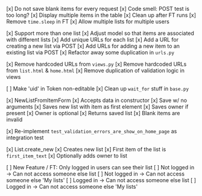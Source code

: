 [x] Do not save blank items for every request
[x] Code smell: POST test is too long?
[x] Display multiple items in the table
[x] Clean up after FT runs
[x] Remove `time.sleep` in FT
[x] Allow multiple lists for multiple users

[x] Support more than one list
  [x] Adjust model so that items are associated with different lists
  [x] Add unique URLs for each list
  [x] Add a URL for creating a new list via POST
  [x] Add URLs for adding a new item to an existing list via POST
  [x] Refactor away some duplication in `urls.py`

[x] Remove hardcoded URLs from `views.py`
[x] Remove hardcoded URLs from `list.html` & `home.html`
[x] Remove duplication of validation logic in views

[ ] Make 'uid' in Token non-editable
[x] Clean up `wait_for` stuff in `base.py`

[x] NewListFromItemForm
  [x] Accepts data in constructor
  [x] Save w/ no arguments
    [x] Saves new list with item as first element
    [x] Saves owner if present
    [x] Owner is optional
    [x] Returns saved list
  [x] Blank items are invalid

[x] Re-implement `test_validation_errors_are_show_on_home_page` as integration test

[x] List.create_new
  [x] Creates new list
  [x] First item of the list is `first_item_text`
  [x] Optionally adds owner to list


[ ] New Feature / FT: Only logged in users can see their list
  [ ] Not logged in -> Can not access someone else list
  [ ] Not logged in -> Can not access someone else 'My lists'
  [ ] Logged in -> Can not access someone else list
  [ ] Logged in -> Can not access someone else 'My lists'